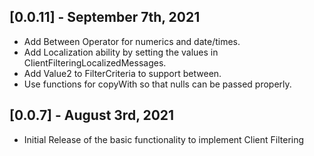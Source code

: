 ## [0.0.11] - September 7th, 2021

- Add Between Operator for numerics and date/times.
- Add Localization ability by setting the values in ClientFilteringLocalizedMessages.
- Add Value2 to FilterCriteria to support between.
- Use functions for copyWith so that nulls can be passed properly.

## [0.0.7] - August 3rd, 2021

- Initial Release of the basic functionality to implement Client Filtering
